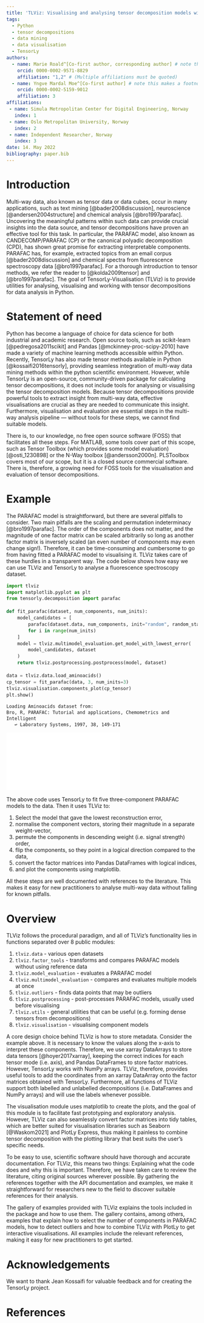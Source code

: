```yaml
---
title: 'TLViz: Visualising and analysing tensor decomposition models with Python'
tags:
  - Python
  - tensor decompositions
  - data mining
  - data visualisation
  - TensorLy
authors:
  - name: Marie Roald^[Co-first author, corresponding author] # note this makes a footnote saying 'Co-first author'
    orcid: 0000-0002-9571-8829
    affiliation: "1,2" # (Multiple affiliations must be quoted)
  - name: Yngve Mardal Moe^[Co-first author] # note this makes a footnote saying 'Co-first author'
    orcid: 0000-0002-5159-9012
    affiliation: 3
affiliations:
 - name: Simula Metropolitan Center for Digital Engineering, Norway
   index: 1
 - name: Oslo Metropolitan University, Norway
   index: 2
 - name: Independent Researcher, Norway
   index: 3
date: 14. May 2022
bibliography: paper.bib
---
```


# Introduction

Multi-way data, also known as tensor data or data cubes, occur in many applications, such as text mining [@bader2008discussion], neuroscience [@andersen2004structure] and chemical analysis [@bro1997parafac]. Uncovering the meaningful patterns within such data can provide crucial insights into the data source, and tensor decompositions have proven an effective tool for this task. In particular, the PARAFAC model, also known as CANDECOMP/PARAFAC (CP) or the canonical polyadic decomposition (CPD), has shown great promise for extracting interpretable components. PARAFAC has, for example, extracted topics from an email corpus [@bader2008discussion] and chemical spectra from fluorescence spectroscopy data [@bro1997parafac]. For a thorough introduction to tensor methods, we refer the reader to [@kolda2009tensor] and [@bro1997parafac]. The goal of TensorLy-Visualisation (TLViz) is to provide utilities for analysing, visualising and working with tensor decompositions for data analysis in Python.

# Statement of need

Python has become a language of choice for data science for both industrial and academic research. Open source tools, such as scikit-learn [@pedregosa2011scikit] and Pandas [@mckinney-proc-scipy-2010] have made a variety of machine learning methods accessible within Python. Recently, TensorLy has also made tensor methods available in Python [@kossaifi2016tensorly], providing seamless integration of multi-way data mining methods within the python scientific environment. However, while TensorLy is an open-source, community-driven package for calculating tensor decompositions, it does not include tools for analysing or visualising the tensor decomposition models. Because tensor decompositions provide powerful tools to extract insight from multi-way data, effective visualisations are crucial as they are needed to communicate this insight. Furthermore, visualisation and evaluation are essential steps in the multi-way analysis pipeline — without tools for these steps, we cannot find suitable models.

There is, to our knowledge, no free open source software (FOSS) that facilitates all these steps. For MATLAB, some tools cover part of this scope, such as Tensor Toolbox (which provides some model evaluation) [@osti_1230898] or the N-Way toolbox [@andersson2000n]. PLSToolbox covers most of our scope, but it is a closed source commercial software. There is, therefore, a growing need for FOSS tools for the visualisation and evaluation of tensor decompositions.

# Example

The PARAFAC model is straightforward, but there are several pitfalls to consider. Two main pitfalls are the scaling and permutation indeterminacy [@bro1997parafac]. The order of the components does not matter, and the magnitude of one factor matrix can be scaled arbitrarily so long as another factor matrix is inversely scaled (an even number of components may even change sign!). Therefore, it can be time-consuming and cumbersome to go from having fitted a PARAFAC model to visualising it. TLViz takes care of these hurdles in a transparent way. The code below shows how easy we can use TLViz and TensorLy to analyse a fluorescence spectroscopy dataset.

```python
import tlviz
import matplotlib.pyplot as plt
from tensorly.decomposition import parafac

def fit_parafac(dataset, num_components, num_inits):
    model_candidates = [
        parafac(dataset.data, num_components, init="random", random_state=i)
        for i in range(num_inits)
    ]
    model = tlviz.multimodel_evaluation.get_model_with_lowest_error(
        model_candidates, dataset
    )
    return tlviz.postprocessing.postprocess(model, dataset)

data = tlviz.data.load_aminoacids()
cp_tensor = fit_parafac(data, 3, num_inits=3)
tlviz.visualisation.components_plot(cp_tensor)
plt.show()
```

```raw
Loading Aminoacids dataset from:
Bro, R, PARAFAC: Tutorial and applications, Chemometrics and Intelligent
   ↩ Laboratory Systems, 1997, 38, 149-171
```

![An example figure showing the component vectors of a three-component PARAFAC model fitted to a fluorescence spectroscopy dataset](paper_demo.pdf)

The above code uses TensorLy to fit five three-component PARAFAC models to the data. Then it uses TLViz to:

 1. Select the model that gave the lowest reconstruction error,
 1. normalise the component vectors, storing their magnitude in a separate weight-vector,
 1. permute the components in descending weight (i.e. signal strength) order,
 1. flip the components, so they point in a logical direction compared to the data,
 1. convert the factor matrices into Pandas DataFrames with logical indices,
 1. and plot the components using matplotlib.

All these steps are well documented with references to the literature. This makes it easy for new practitioners to analyse multi-way data without falling for known pitfalls.

# Overview

TLViz follows the procedural paradigm, and all of TLViz’s functionality lies in functions separated over 8 public modules:

 1. `tlviz.data` - various open datasets
 1. `tlviz.factor_tools` - transforms and compares PARAFAC models without using reference data
 1. `tlviz.model_evaluation` - evaluates a PARAFAC model
 1. `tlviz.multimodel_evaluation` - compares and evaluates multiple models at once
 1. `tlviz.outliers` - finds data points that may be outliers
 1. `tlviz.postprocessing` - post-processes PARAFAC models, usually used before visualising
 1. `tlviz.utils` - general utilities that can be useful (e.g. forming dense tensors from decompositions)
 1. `tlviz.visualisation` - visualising component models

A core design choice behind TLViz is how to store metadata. Consider the example above. It is necessary to know the values along the x-axis to interpret these components. Therefore, we use xarray DataArrays to store data tensors [@hoyer2017xarray], keeping the correct indices for each tensor mode (i.e. axis), and Pandas DataFrames to store factor matrices. However, TensorLy works with NumPy arrays. TLViz, therefore, provides useful tools to add the coordinates from an xarray DataArray onto the factor matrices obtained with TensorLy. Furthermore, all functions of TLViz support both labelled and unlabelled decompositions (i.e. DataFrames and NumPy arrays) and will use the labels whenever possible.

The visualisation module uses matplotlib to create the plots, and the goal of this module is to facilitate fast prototyping and exploratory analysis. However, TLViz can also seamlessly convert factor matrices into tidy tables, which are better suited for visualisation libraries such as Seaborn [@Waskom2021] and PlotLy Express, thus making it painless to combine tensor decomposition with the plotting library that best suits the user’s specific needs.

To be easy to use, scientific software should have thorough and accurate documentation. For TLViz, this means two things: Explaining what the code does and why this is important. Therefore, we have taken care to review the literature, citing original sources wherever possible. By gathering the references together with the API documentation and examples, we make it straightforward for researchers new to the field to discover suitable references for their analysis.

The gallery of examples provided with TLViz explains the tools included in the package and how to use them. The gallery contains, among others, examples that explain how to select the number of components in PARAFAC models, how to detect outliers and how to combine TLViz with PlotLy to get interactive visualisations. All examples include the relevant references, making it easy for new practitioners to get started.

# Acknowledgements
We want to thank Jean Kossaifi for valuable feedback and for creating the TensorLy project.

# References